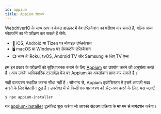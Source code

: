 ```yaml
---
id: appium
title: Appium सेटअप
---
```


WebdriverIO के साथ आप न केवल ब्राउज़र में वेब एप्लिकेशन का परीक्षण कर सकते हैं, बल्कि अन्य प्लेटफॉर्म का भी परीक्षण कर सकते हैं जैसे:

- 📱 iOS, Android या Tizen पर मोबाइल एप्लिकेशन
- 🖥️ macOS या Windows पर डेस्कटॉप एप्लिकेशन
- 📺 साथ ही Roku, tvOS, Android TV और Samsung के लिए TV ऐप्स

हम इन प्रकार के परीक्षणों को सुविधाजनक बनाने के लिए [Appium](https://appium.io/) का उपयोग करने की अनुशंसा करते हैं। आप उनके [आधिकारिक दस्तावेज़ पेज](https://appium.io/docs/en/latest/intro/) पर Appium का अवलोकन प्राप्त कर सकते हैं।

सही वातावरण स्थापित करना सीधा नहीं है। सौभाग्य से, Appium इकोसिस्टम में इसमें आपकी मदद करने के लिए बेहतरीन टूल हैं। उपरोक्त में से किसी एक वातावरण को सेट-अप करने के लिए, बस चलाएँ:

```sh
$ npx appium-installer
```

यह [appium-installer](https://github.com/AppiumTestDistribution/appium-installer) टूलकिट शुरू करेगा जो आपको सेटअप प्रक्रिया के माध्यम से मार्गदर्शन करेगा।